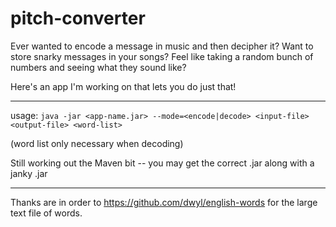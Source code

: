 # pitch-converter

Ever wanted to encode a message in music and then decipher it? Want to store snarky messages in your songs? Feel like taking a random bunch of numbers and seeing what they sound like?

Here's an app I'm working on that lets you do just that!

<hr>

usage: `java -jar <app-name.jar> --mode=<encode|decode> <input-file> <output-file> <word-list>`

(word list only necessary when decoding)

Still working out the Maven bit -- you may get the correct .jar along with a janky .jar

<hr>

Thanks are in order to https://github.com/dwyl/english-words for the large text file of words.
